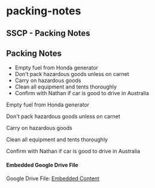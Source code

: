 # packing-notes

## SSCP - Packing Notes

## Packing Notes

* Empty fuel from Honda generator
* Don't pack hazardous goods unless on carnet
* Carry on hazardous goods
* Clean all equipment and tents thoroughly
* Confirm with Nathan if car is good to drive in Australia&#x20;

Empty fuel from Honda generator

Don't pack hazardous goods unless on carnet

Carry on hazardous goods

Clean all equipment and tents thoroughly

Confirm with Nathan if car is good to drive in Australia&#x20;

#### Embedded Google Drive File

Google Drive File: [Embedded Content](https://drive.google.com/embeddedfolderview?id=124lmqSRV5wmm3Sm50MWGmsDItve_8_Hc#list)
